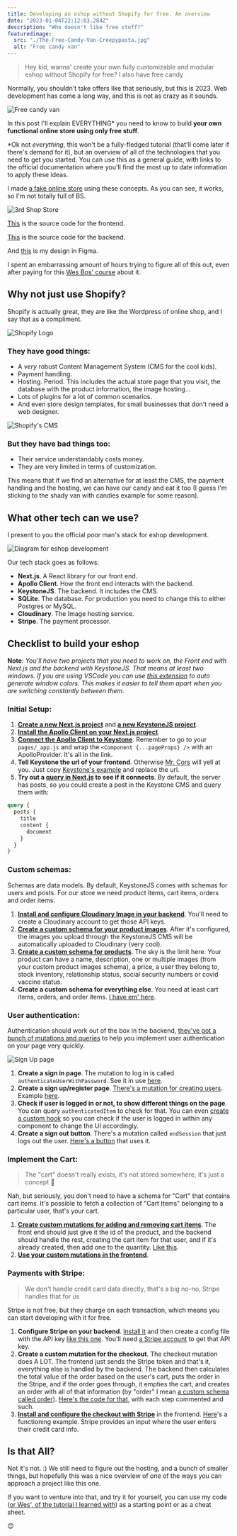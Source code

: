 ```yaml
---
title: Developing an eshop without Shopify for free. An overview
date: "2023-01-04T22:12:03.284Z"
description: "Who doesn't like free stuff?"
featuredimage:
  src: "./The-Free-Candy-Van-Creepypasta.jpg"
  alt: "Free candy van"
---
```


> Hey kid, wanna' create your own fully customizable and modular eshop without
> Shopify for free? I also have free candy

Normally, you shouldn't take offers like that seriously, but this is 2023. Web development has come a long way, and this is not as crazy as it sounds.

![Free candy van](./The-Free-Candy-Van-Creepypasta.jpg "Hey, are you alone? Want some candy?")

In this post I'll explain EVERYTHING* you need to know to build **your own functional online store using only free stuff**.

\*Ok not *everything*, this won't be a fully-fledged tutorial (that'll come later if there's demand for it), but an overview of all of the technologies that you need to get you started. You can use this as a general guide, with links to the official documentation where you'll find the most up to date information to apply these ideas.

I made [a fake online store](https://3rd-shop.vercel.app/) using these concepts. As you can see, it works, so I'm not totally full of BS.

![3rd Shop Store](./3rd-shop.png)

[This](https://github.com/carlos815/3rd-shop-frontend) is the source code for the frontend.

[This](https://github.com/carlos815/3rd-shop-backend) is the source code for the backend.

And [this](https://www.figma.com/file/9ggHbHWHxIXkcL0kUdF5Q0/3rd-Shop?node-id=9%3A241&t=QSw2DVPTPc4OyzmR-1) is my design in Figma.

I spent an embarrassing amount of hours trying to figure all of this out, even after paying for this [Wes Bos' course](https://advancedreact.com) about it. 


## Why not just use Shopify?

Shopify is actually great, they are like the Wordpress of online shop, and I say that as a compliment.

![Shopify Logo](./shopify-logo2.svg)

### They have good things:
- A *very* robust Content Management System (CMS for the cool kids).
- Payment handling.
- Hosting. Period. This includes the actual store page that you visit, the database with the product information, the image hosting... 
- Lots of plugins for a lot of common scenarios.
- And even store design templates, for small businesses that don't need a web designer.

![Shopify's CMS](./shopify-1.png "This is awesome CMS")

### But they have bad things too:

- Their service understandably costs money.
- They are very limited in terms of customization.

This means that if we find an alternative for at least the CMS, the payment handling and the hosting, we can have our candy and eat it too (I guess I'm sticking to the shady van with candies example for some reason).

## What other tech can we use?

I present to you the official poor man's stack for eshop development.

![Diagram for eshop development](./techstack-graph.svg)

Our tech stack goes as follows:
 - **Next.js**. A React library for our front end.
 - **Apollo Client**. How the front end interacts with the backend.
 - **KeystoneJS**. The backend. It includes the CMS.
 - **SQLite**. The database. For production you need to change this to either Postgres or MySQL.
 - **Cloudinary**. The Image hosting service.
 - **Stripe**. The payment processor.

## Checklist to build your eshop

**Note**: *You'll have two projects that you need to work on, the Front end with Next.js and the backend with KeystoneJS. That means at least two windows. If you are using VSCode you can use [this extension](https://marketplace.visualstudio.com/items?itemName=stuart.unique-window-colors) to auto generate window colors. This makes it easier to tell them apart when you are switching constantly between them.*

### Initial Setup:

1. [**Create a new Next.js project**](https://nextjs.org/docs/getting-started) and [**a new KeystoneJS project**](https://keystonejs.com/docs/getting-started). 
2. [**Install the Apollo Client on your Next.js project**](https://www.apollographql.com/docs/react/get-started#step-2-install-dependencies).
3. [**Connect the Apollo Client to Keystone**](https://www.apollographql.com/blog/apollo-client/next-js/next-js-getting-started/#creating-a-new-next-js-app). Remember to go to your ``pages/_app.js`` and wrap the ``<Component {...pageProps} />`` with an ApolloProvider. It's all in the link.
4. **Tell Keystone the url of your frontend**. Otherwise [Mr. Cors](https://developer.mozilla.org/en-US/docs/Web/HTTP/CORS) will yell at you. Just copy [Keystone's example](https://keystonejs.com/docs/config/config#server) and replace the url.
5. **Try out a [query in Next.js](https://www.apollographql.com/docs/react/data/queries/) to see if it connects**. By default, the server has posts, so you could create a post in the Keystone CMS and query them with: 
```graphQl
query {
  posts {
    title
    content {
      document
    }
  }
}
```

### Custom schemas:

Schemas are data models. By default, KeystoneJS comes with schemas for users and posts. For our store we need product items, cart items, orders and order items. 

1. [**Install and configure Cloudinary Image in your backend**](https://keystonejs.com/docs/fields/cloudinaryimage). You'll need to create a Cloudinary account to get those API keys.
2. [**Create a custom schema for your product images**](https://github.com/carlos815/3rd-shop-backend/blob/main/schemas/ProductImage.ts).  After it's configured, the images you upload through the KeystoneJS CMS will be automatically uploaded to Cloudinary (very cool).
3. [**Create a custom schema for products**](https://github.com/carlos815/3rd-shop-backend/blob/main/schemas/Product.ts). The sky is the limit here. Your product can have a name, description, one or multiple images (from your custom product images schema), a price, a user they belong to, stock inventory, relationship status, social security numbers or covid vaccine status.
4. **Create a custom schema for everything else**. You need at least cart items, orders, and order items. [I have em' here](https://github.com/carlos815/3rd-shop-backend/tree/main/schemas).

### User authentication:
Authentication should work out of the box in the backend, [they've got a bunch of mutations and queries](https://keystonejs.com/docs/config/auth) to help you implement user authentication on your page very quickly. 

![Sign Up page](./sign-up.png)


1. **Create a sign in page**.  The mutation to log in is called ``authenticateUserWithPassword``. See it in use [here](https://github.com/carlos815/3rd-shop-frontend/blob/main/pages/signin.tsx).
2. **Create a sign up/register page**. [There's a mutation for creating users](https://keystonejs.com/docs/graphql/overview#create-user). Example [here](https://github.com/carlos815/3rd-shop-frontend/blob/main/pages/signup.tsx).
3. **Check if user is logged in or not, to show different things on the page**. You can query ``authenticatedItem`` to check for that. You can even [create a custom hook](https://github.com/carlos815/3rd-shop-frontend/blob/main/components/User.js) so you can check if the user is logged in within any component to change the UI accordingly. 
4. **Create a sign out button**. There's a mutation called ``endSession`` that just logs out the user. [Here's a button](https://github.com/carlos815/3rd-shop-frontend/blob/main/components/SignOut.jsx) that uses it.

### Implement the Cart:

> The "cart" doesn't really exists, it's not stored somewhere, it's just a concept 🤯

Nah, but seriously, you don't need to have a schema for "Cart" that contains cart items. It's possible to fetch a collection of "Cart Items" belonging to a particular user, that's your cart.

1. [**Create custom mutations for adding and removing cart items**](https://keystonejs.com/docs/guides/schema-extension#using-keystone-s-graphql-extend). The front end should just give it the id of the product, and the backend should handle the rest, creating the cart item for that user, and if it's already created, then add one to the quantity. [Like this](https://github.com/carlos815/3rd-shop-backend/blob/main/mutations/addToCart.ts).
2. [**Use your custom mutations in the frontend**](https://github.com/carlos815/3rd-shop-frontend/blob/main/pages/product/%5Bid%5D.tsx). 


### Payments with Stripe:

> We don't handle credit card data directly, that's a big no-no, Stripe handles that for us

Stripe is not free, but they charge on each transaction, which means you can start developing with it for free.

1. **Configure Stripe on your backend**. [Install it](https://stripe.com/docs/api?lang=node) and then create a config file with the API key [like this one](https://github.com/carlos815/3rd-shop-backend/blob/main/lib/stripe.ts). You'll need [a Stripe account](https://dashboard.stripe.com/register) to get that API key.
2. **Create a custom mutation for the checkout**. The checkout mutation does A LOT. The frontend just sends the Stripe token and that's it, everything else is handled by the backend. The backend then calculates the total value of the order based on the user's cart, puts the order in the Stripe, and if the order goes through, it empties the cart, and creates an order with all of that information (by "order" I mean [a custom schema called order](https://github.com/carlos815/3rd-shop-backend/blob/main/schemas/Order.ts)). [Here's the code for that](https://github.com/carlos815/3rd-shop-backend/blob/main/mutations/checkout.ts), with each step commented and such.
3. [**Install and configure the checkout with Stripe**](https://stripe.com/docs/stripe-js/react) in the frontend. [Here](https://github.com/carlos815/3rd-shop-frontend/blob/main/components/Checkout.jsx)'s a functioning example. Stripe provides an input where the user enters their credit card info. 

## Is that All?

Not it's not. :) We still need to figure out the hosting, and a bunch of smaller things, but hopefully this was a nice overview of one of the ways you can approach a project like this one.

If you want to venture into that, and try it for yourself, you can use my code ([or Wes', of the tutorial I learned with](https://github.com/wesbos/Advanced-React)) as a starting point or as a cheat sheet.

😊